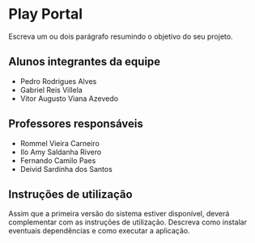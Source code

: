 
# Play Portal
Escreva um ou dois  parágrafo resumindo o objetivo do seu projeto.

## Alunos integrantes da equipe

* Pedro Rodrigues Alves
* Gabriel Reis Villela
* Vitor Augusto Viana Azevedo


## Professores responsáveis

* Rommel Vieira Carneiro
* Ilo Amy Saldanha Rivero
* Fernando Camilo Paes
* Deivid Sardinha dos Santos

## Instruções de utilização

Assim que a primeira versão do sistema estiver disponível, deverá complementar com as instruções de utilização. Descreva como instalar eventuais dependências e como executar a aplicação.
